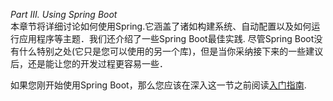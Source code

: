 *Part III. Using Spring Boot*  
本章节将详细讨论如何使用Spring.它涵盖了诸如构建系统、自动配置以及如何运行应用程序等主题．我们还介绍了一些Spring Boot最佳实践.
尽管Spring Boot没有什么特别之处(它只是您可以使用的另一个库)，但是当你采纳接下来的一些建议后，还是能让您的开发过程更容易一些．

如果您刚开始使用Spring Boot，那么您应该在深入这一节之前阅读[入门指南](../II.Getting%20Started/README.md).